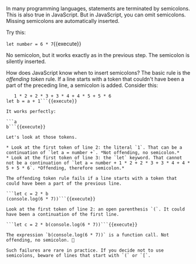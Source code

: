 In many programming languages, statements are terminated by semicolons. This is also true in JavaScript. But in JavaScript, you can omit semicolons. Missing semicolons are automatically inserted.

Try this:

`let number = 6 * 7`{{execute}}

No semicolon, but it works exactly as in the previous step. The semicolon is silently inserted.

How does JavaScript know when to insert semicolons? The basic rule is the *offending token* rule. If a line starts with a token that couldn't have been a part of the preceding line, a semicolon is added. Consider this:

```let a = number +
   1 * 2 + 2 * 3 + 3 * 4 + 4 * 5 + 5 * 6
let b = a + 1```{{execute}}

It works perfectly:

```a
b```{{execute}}

Let's look at those tokens.

* Look at the first token of line 2: the literal `1`. That can be a continuation of `let a = number +`. *Not offending, no semicolon.*
* Look at the first token of line 3: the `let` keyword. That cannot not be a continuation of `let a = number + 1 * 2 + 2 * 3 + 3 * 4 + 4 * 5 + 5 * 6`. *Offending, therefore semicolon.*

The offending token rule fails if a line starts with a token that could have been a part of the previous line. 

```let c = 2 * b
(console.log(6 * 7))```{{execute}}

Look at the first token of line 2: an open parenthesis `(`. It could have been a continuation of the first line.

```let c = 2 * b(console.log(6 * 7))```{{execute}}

The expression `b(console.log(6 * 7))` is a function call. Not offending, no semicolon. 👿

Such failures are rare in practice. If you decide not to use semicolons, beware of lines that start with `(` or `[`. 


